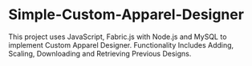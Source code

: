 # Simple-Custom-Apparel-Designer
This project uses JavaScript, Fabric.js with Node.js and MySQL to implement Custom Apparel Designer. Functionality Includes Adding, Scaling, Downloading and Retrieving Previous Designs.
